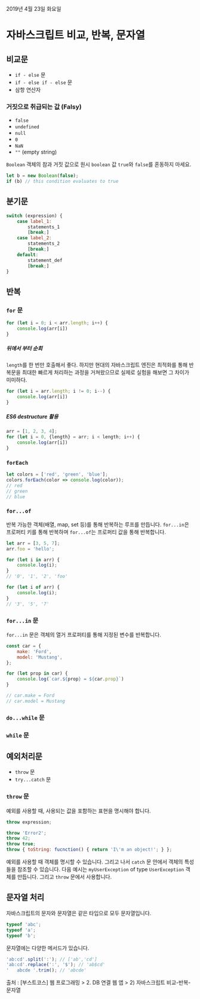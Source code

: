 2019년 4월 23일 화요일

# 자바스크립트 비교, 반복, 문자열

## 비교문

* `if - else` 문
* `if - else if - else` 문
* 삼항 연산자



### 거짓으로 취급되는 값 (Falsy)

* `false`
* `undefined`
* `null`
* `0`
* `NaN`
* `""` (empty string)

`Boolean` 객체의 참과 거짓 값으로 원시 `boolean` 값 `true`와 `false`를 혼동하지 마세요.

```javascript
let b = new Boolean(false);
if (b) // this condition evaluates to true
```



## 분기문

```javascript
switch (expression) {
    case label_1:
        statements_1
        [break;]
    case label_2:
        statements_2
        [break;]
    default:
        statement_def
        [break;]
}
```



## 반복

### `for` 문

```javascript
for (let i = 0; i < arr.length; i++) {
    console.log(arr[i])
}
```

##### 뒤에서 부터 순회

`length`를 한 번만 호출해서 좋다. 하지만 현대의 자바스크립트 엔진은 최적화를 통해 반복문을 최대한 빠르게 처리하는 과정을 거쳐왔으므로 실제로 실험을 해보면 그 차이가 미미하다.

```javascript
for (let i = arr.length; i != 0; i--) {
    console.log(arr[i])
}
```

##### ES6 destructure 활용

```javascript
arr = [1, 2, 3, 4];
for (let i = 0, {length} = arr; i < length; i++) {
    console.log(arr[i])
}
```



### `forEach`

```javascript
let colors = ['red', 'green', 'blue'];
colors.forEach(color => console.log(color));
// red
// green
// blue
```

### `for...of`

반복 가능한 객체(배열, map, set 등)를 통해 반복하는 루프를 만듭니다. `for...in`은 프로퍼티 키를 통해 반복하며 `for...of`는 프로퍼티 값을 통해 반복합니다.

```javascript
let arr = [3, 5, 7];
arr.foo = 'hello';

for (let i in arr) {
    console.log(i);
}
// '0', '1', '2', 'foo'

for (let i of arr) {
    console.log(i);
}
// '3', '5', '7'
```



### `for...in` 문

`for...in` 문은 객체의 열거 프로퍼티를 통해 지정된 변수를 반복합니다.

```javascript
const car = {
    make: 'Ford',
    model: 'Mustang',
};

for (let prop in car) {
    console.log(`car.${prop} = ${car.prop}`)
}

// car.make = Ford
// car.model = Mustang
```

### `do...while` 문

### `while` 문



## 예외처리문

* `throw` 문
* `try...catch` 문

### `throw` 문

예외를 사용할 때, 사용되는 값을 포함하는 표현을 명시해야 합니다.

```javascript
throw expression;
```

```javascript
throw 'Error2';
throw 42;
throw true;
throw { toString: fucnction() { return 'I\'m an object!'; } };
```

예외를 사용할 때 객체를 명시할 수 있습니다. 그리고 나서 `catch` 문 안에서 객체의 특성들을 참조할 수 있습니다. 다음 예시는 `myUserException` of type `UserException` 객체를 만듭니다. 그리고 `throw` 문에서 사용합니다.



## 문자열 처리

자바스크립트의 문자와 문자열은 같은 타입으로 모두 문자열입니다.

```javascript
typeof 'abc';
typeof 'a';
typeof 'b';
```

문자열에는 다양한 메서드가 있습니다.

```javascript
'ab:cd'.split(':'); // ['ab','cd']
'ab:cd'.replace(':', '$'); // 'ab$cd'
'   abcde '.trim(); // 'abcde'
```



출처 : [부스트코스] 웹 프로그래밍 > 2. DB 연결 웹 앱 > 2) 자바스크립트 비교-반복-문자열